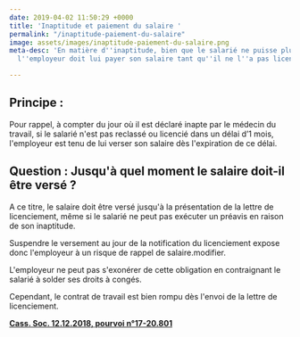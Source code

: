 ```yaml
---
date: 2019-04-02 11:50:29 +0000
title: 'Inaptitude et paiement du salaire '
permalink: "/inaptitude-paiement-du-salaire"
image: assets/images/inaptitude-paiement-du-salaire.png
meta-desc: 'En matière d''inaptitude, bien que le salarié ne puisse plus travailler,
  l''employeur doit lui payer son salaire tant qu''il ne l''a pas licencié. '

---
```

## **Principe :**

Pour rappel, à compter du jour où il est déclaré inapte par le médecin du travail, si le salarié n'est pas reclassé ou licencié dans un délai d’1 mois, l'employeur est tenu de lui verser son salaire dès l'expiration de ce délai.

## **Question : Jusqu'à quel moment le salaire doit-il être versé ?**

A ce titre, le salaire doit être versé jusqu'à la présentation de la lettre de licenciement, même si le salarié ne peut pas exécuter un préavis en raison de son inaptitude.

Suspendre le versement au jour de la notification du licenciement expose donc l'employeur à un risque de rappel de salaire.modifier.

L'employeur ne peut pas s'exonérer de cette obligation en contraignant le salarié à solder ses droits à congés.

Cependant, le contrat de travail est bien rompu dès l'envoi de la lettre de licenciement. 

[**Cass. Soc. 12.12.2018, pourvoi n°17-20.801**](https://www.legifrance.gouv.fr/affichJuriJudi.do?oldAction=rechJuriJudi&idTexte=JURITEXT000037850818&fastReqId=1848872397&fastPos=1)